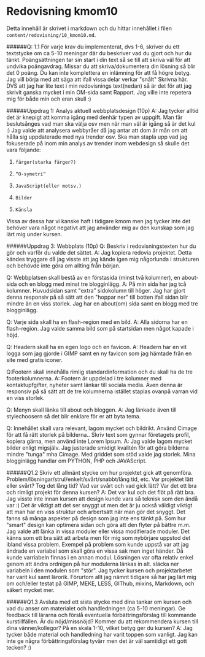 ---
---
Redovisning kmom10
=========================

Detta innehåll är skrivet i markdown och du hittar innehållet i filen `content/redovisning/10_kmom10.md`.




######Q: 1.1 För varje krav du implementerat, dvs 1-6, skriver du ett textstycke om ca 5-10 meningar där du beskriver vad du gjort och hur du tänkt. Poängsättningen tar sin start i din text så se till att skriva väl för att undvika poängavdrag. Missar du att skriva/dokumentera din lösning så blir det 0 poäng. Du kan inte komplettera en inlämning för att få högre betyg.
Jag vill börja med att säga att ifall vissa delar verkar "snålt" Skrivna här. DVS att jag har lite text i min redovisnings text(nedan) så är det för att jag skrivit ganska mycket i min OM-sida samt Rapport. Jag ville inte repetera mig för både min och eran skull :)

######Uppdrag 1: Analys aktuell webbplatsdesign (10p)
A: Jag tycker alltid det är knepigt att komma igång med denhär typen av uppgift. Man får beslutsånges vad man ska välja osv men när man väl är igång så är det kul :)
Jag valde att analysera webbyråer då jag antar att dom är mån om att hålla sig uppdaterade med nya trender osv.
Ska man stapla upp vad jag fokuserade på inom min analys av trender inom webdesign så skulle det vara följande:
1.     färger(starka färger?)
2.     “O-symetri”
3.     JavaScript(eller motsv.)
4.     Bilder
5.     Känsla
Vissa av dessa har vi kanske haft i tidigare kmom men jag tycker inte det behöver vara något negativt att jag använder mig av den kunskap som jag lärt mig under kursen.

######Uppdrag 3: Webbplats (10p)
Q: Beskriv i redovisningstexten hur du gör och varför du valde det sättet.
A: Jag kopiera redovia projektet. Detta kändes tryggare då jag visste att jag kände igen mig någorlunda i strukturen och behövde inte göra om allting från början.

Q: Webbplatsen skall bestå av en förstasida (minst två kolumner), en about-sida och en blogg med minst tre blogginlägg.
A: På min sida har jag tcå kolumner. Huvudsidan samt "extra" sidokolumn till höger. Jag har gjort denna responsiv på så sätt att den "hoppar ner" till botten ifall sidan blir mindre än en viss storlek.
Jag har en about(om) sida samt en blogg med tre blogginlägg.

Q: Varje sida skall ha en flash-region med en bild.
A: Alla sidorna har en flash-region. Jag valde samma bild som på startsidan men något kapade i höjd.

Q: Headern skall ha en egen logo och en favicon.
A: Headern har en vit logga som jag gjorde i GIMP samt en ny favicon som jag hämtade från en site med gratis iconer.

Q:Footern skall innehålla rimlig standardinformation och du skall ha de tre footerkolumnerna.
A: Footern är uppdelad i tre kolumner med kontaktupfgifter, nyheter samt länkar till sociala media. Även denna är responsiv på så sätt att de tre kolumnerna istället staplas ovanpå varran vid en viss storlek.

Q: Menyn skall länka till about och bloggen.
A: Jag länkade även till stylechoosern så det blir enklare för er att byta tema.

Q: Innehållet skall vara relevant, lagom mycket och bildrikt. Använd Cimage för att få rätt storlek på bilderna.. Skriv text som gynnar företagets profil, kopiera gärna, men använd inte Lorem Ipsum.
A: Jag valde lagom mycket bilder enligt migsjälv. Jag justerade smidigt kvalitén för att göra bilderna mindre "tunga" mha Cimage. Med griddet som stöd valde jag storlek. Mina blogginlägg handlar om PYTHON, PHP och JAVAScript.

######Q1.2 Skriv ett allmänt stycke om hur projektet gick att genomföra. Problem/lösningar/strul/enkelt/svårt/snabbt/lång tid, etc. Var projektet lätt eller svårt? Tog det lång tid? Vad var svårt och vad gick lätt? Var det ett bra och rimligt projekt för denna kursen?
A: Det var kul och det flöt på rätt bra. Jag visste inte innan kursen att design kunde vara så teknisk som den ändå var :) Det är viktigt att det ser snyggt ut men det är ju också väldigt viktigt att man har en viss struktur och arbertsätt när man gör det snyggt. Det fanns så många aspekter på design som jag inte ens tänkt på. Som hur "smart" design kan optimera sidan och göra att den flyter på bättre m.m. Jag valde att länka in vissa moduler eller vissa modifierade moduler. Det känns som ett bra sätt att arbeta men för mig som nybörjare uppstod det ibland vissa problem. Exempel på problem som kunde uppstå var att jag ändrade en variabel som skall göra en vissa sak men inget händer. Då kunde varriabeln finnas i en annan modul. Lösningen var ofta relativ enkel genom att ändra ordnigen på hur modulerna länkas in alt. släcka ner variabeln i den modulen som "stör".
Jag tycker kursen och projektarbetet har varit kul samt lärorik. Förurtom allt jag nämnt tidigare så har jag lärt mig om och/eller testat på GIMP, MEKE, LESS, GIThub, mixins, Markdown, och säkert mycket mer.

######Q1.3 Avsluta med ett sista stycke med dina tankar om kursen och vad du anser om materialet och handledningen (ca 5-10 meningar). Ge feedback till lärarna och förslå eventuella förbättringsförslag till kommande kurstillfällen. Är du nöjd/missnöjd? Kommer du att rekommendera kursen till dina vänner/kollegor? På en skala 1-10, vilket betyg ger du kursen?
A: Jag tycker både material och handledning har varit toppen som vanligt. Jag kan inte ge några förbättringsförslag tyvärr men det är väl samtidigt ett gott tecken? :)
